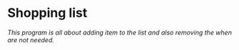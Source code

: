 # Shopping list
*This program is all about adding item to the list and also removing the when are not needed.*
